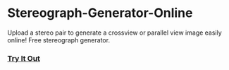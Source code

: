 # Stereograph-Generator-Online
Upload a stereo pair to generate a crossview or parallel view image easily online!  Free stereograph generator. 

### [Try It Out](https://camelcasesensitive.github.io/Stereogram-Generator-Online/)
